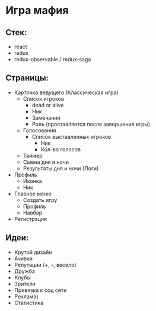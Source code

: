 # Игра мафия

## Стек:
* react
* redux
* redux-observable / redux-saga

## Страницы:
* Карточка ведущего (Классическая игра)
  * Список игроков
    * dead or alive
    * Ник
    * Замечания
    * Роль (проставляется после завершения игры)
  * Голосования
    * Список выставленных игроков
      * Ник
      * Кол-во голосов
  * Таймер
  * Смена дня и ночи
  * Результаты дня и ночи (Логи)
* Профиль
  * Иконка
  * Ник
* Главное меню
  * Создать игру
  * Профиль
  * Навбар
* Регистрация

## Идеи:
* Крутой дизайн
* Ачивки
* Репутации (+, -, весело)
* Дружба
* Клубы
* Зрители
* Привязка к соц сети
* Реклама)
* Статистика
